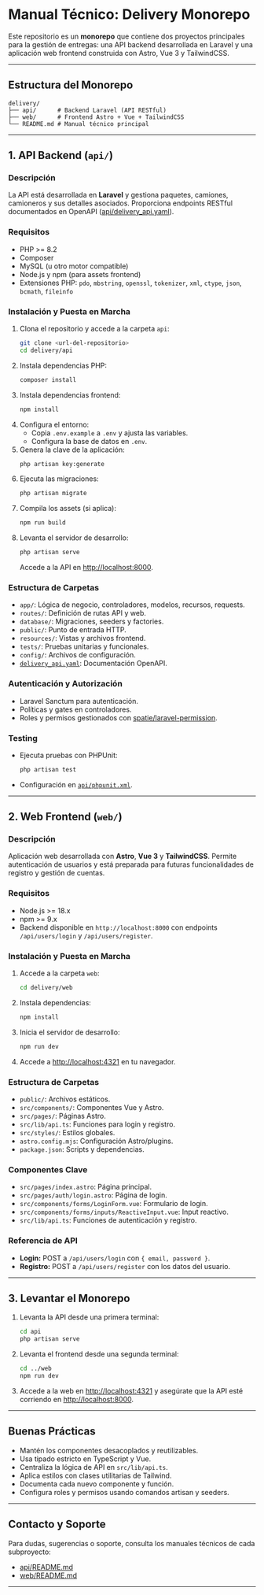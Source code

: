 # Manual Técnico: Delivery Monorepo

Este repositorio es un **monorepo** que contiene dos proyectos principales para la gestión de entregas: una API backend desarrollada en Laravel y una aplicación web frontend construida con Astro, Vue 3 y TailwindCSS.

---

## Estructura del Monorepo

```
delivery/
├── api/      # Backend Laravel (API RESTful)
├── web/      # Frontend Astro + Vue + TailwindCSS
└── README.md # Manual técnico principal
```

---

## 1. API Backend (`api/`)

### Descripción

La API está desarrollada en **Laravel** y gestiona paquetes, camiones, camioneros y sus detalles asociados. Proporciona endpoints RESTful documentados en OpenAPI ([api/delivery_api.yaml](api/delivery_api.yaml)).

### Requisitos

- PHP >= 8.2
- Composer
- MySQL (u otro motor compatible)
- Node.js y npm (para assets frontend)
- Extensiones PHP: `pdo`, `mbstring`, `openssl`, `tokenizer`, `xml`, `ctype`, `json`, `bcmath`, `fileinfo`

### Instalación y Puesta en Marcha

1. Clona el repositorio y accede a la carpeta `api`:
   ```sh
   git clone <url-del-repositorio>
   cd delivery/api
   ```
2. Instala dependencias PHP:
   ```sh
   composer install
   ```
3. Instala dependencias frontend:
   ```sh
   npm install
   ```
4. Configura el entorno:
   - Copia `.env.example` a `.env` y ajusta las variables.
   - Configura la base de datos en `.env`.
5. Genera la clave de la aplicación:
   ```sh
   php artisan key:generate
   ```
6. Ejecuta las migraciones:
   ```sh
   php artisan migrate
   ```
7. Compila los assets (si aplica):
   ```sh
   npm run build
   ```
8. Levanta el servidor de desarrollo:
   ```sh
   php artisan serve
   ```
   Accede a la API en [http://localhost:8000](http://localhost:8000).

### Estructura de Carpetas

- `app/`: Lógica de negocio, controladores, modelos, recursos, requests.
- `routes/`: Definición de rutas API y web.
- `database/`: Migraciones, seeders y factories.
- `public/`: Punto de entrada HTTP.
- `resources/`: Vistas y archivos frontend.
- `tests/`: Pruebas unitarias y funcionales.
- `config/`: Archivos de configuración.
- [`delivery_api.yaml`](api/delivery_api.yaml): Documentación OpenAPI.

### Autenticación y Autorización

- Laravel Sanctum para autenticación.
- Políticas y gates en controladores.
- Roles y permisos gestionados con [spatie/laravel-permission](https://spatie.be/docs/laravel-permission/v6/introduction).

### Testing

- Ejecuta pruebas con PHPUnit:
  ```sh
  php artisan test
  ```
- Configuración en [`api/phpunit.xml`](api/phpunit.xml).

---

## 2. Web Frontend (`web/`)

### Descripción

Aplicación web desarrollada con **Astro**, **Vue 3** y **TailwindCSS**. Permite autenticación de usuarios y está preparada para futuras funcionalidades de registro y gestión de cuentas.

### Requisitos

- Node.js >= 18.x
- npm >= 9.x
- Backend disponible en `http://localhost:8000` con endpoints `/api/users/login` y `/api/users/register`.

### Instalación y Puesta en Marcha

1. Accede a la carpeta `web`:
   ```sh
   cd delivery/web
   ```
2. Instala dependencias:
   ```sh
   npm install
   ```
3. Inicia el servidor de desarrollo:
   ```sh
   npm run dev
   ```
4. Accede a [http://localhost:4321](http://localhost:4321) en tu navegador.

### Estructura de Carpetas

- `public/`: Archivos estáticos.
- `src/components/`: Componentes Vue y Astro.
- `src/pages/`: Páginas Astro.
- `src/lib/api.ts`: Funciones para login y registro.
- `src/styles/`: Estilos globales.
- `astro.config.mjs`: Configuración Astro/plugins.
- `package.json`: Scripts y dependencias.

### Componentes Clave

- `src/pages/index.astro`: Página principal.
- `src/pages/auth/login.astro`: Página de login.
- `src/components/forms/LoginForm.vue`: Formulario de login.
- `src/components/forms/inputs/ReactiveInput.vue`: Input reactivo.
- `src/lib/api.ts`: Funciones de autenticación y registro.

### Referencia de API

- **Login:** POST a `/api/users/login` con `{ email, password }`.
- **Registro:** POST a `/api/users/register` con los datos del usuario.

---

## 3. Levantar el Monorepo

1. Levanta la API desde una primera terminal:
   ```sh
   cd api
   php artisan serve
   ```
2. Levanta el frontend desde una segunda terminal:
   ```sh
   cd ../web
   npm run dev
   ```
3. Accede a la web en [http://localhost:4321](http://localhost:4321) y asegúrate que la API esté corriendo en [http://localhost:8000](http://localhost:8000).

---

## Buenas Prácticas

- Mantén los componentes desacoplados y reutilizables.
- Usa tipado estricto en TypeScript y Vue.
- Centraliza la lógica de API en `src/lib/api.ts`.
- Aplica estilos con clases utilitarias de Tailwind.
- Documenta cada nuevo componente y función.
- Configura roles y permisos usando comandos artisan y seeders.

---

## Contacto y Soporte

Para dudas, sugerencias o soporte, consulta los manuales técnicos de cada subproyecto:
- [api/README.md](api/README.md)
- [web/README.md](web/README.md)

---